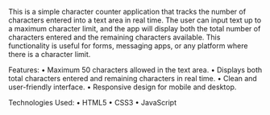 This is a simple character counter application that tracks the number of characters entered into a text area in real time. The user can input text up to a maximum character limit, and the app will display both the total number of characters entered and the remaining characters available. This functionality is useful for forms, messaging apps, or any platform where there is a character limit.

Features: • Maximum 50 characters allowed in the text area.
• Displays both total characters entered and remaining characters in real time.
• Clean and user-friendly interface.
• Responsive design for mobile and desktop.

Technologies Used: • HTML5
• CSS3
• JavaScript
